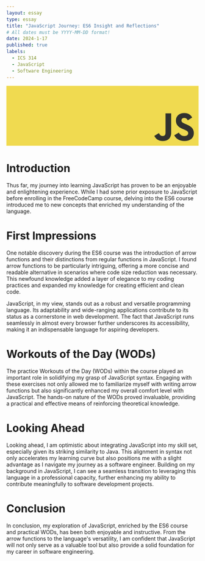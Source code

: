 ```yaml
---
layout: essay
type: essay
title: "JavaScript Journey: ES6 Insight and Reflections"
# All dates must be YYYY-MM-DD format!
date: 2024-1-17
published: true
labels:
  - ICS 314
  - JavaScript
  - Software Engineering
---
```


<div class="text-center p-4">
  <img src="../img/javascript-reflection/javascript.jpg" class="img-thumbnail" >
</div>

<h1>Introduction</h1>

Thus far, my journey into learning JavaScript has proven to be an enjoyable and enlightening experience. While I had some prior exposure to JavaScript before enrolling in the FreeCodeCamp course, delving into the ES6 course introduced me to new concepts that enriched my understanding of the language.

<h1>First Impressions</h1>

One notable discovery during the ES6 course was the introduction of arrow functions and their distinctions from regular functions in JavaScript. I found arrow functions to be particularly intriguing, offering a more concise and readable alternative in scenarios where code size reduction was necessary. This newfound knowledge added a layer of elegance to my coding practices and expanded my knowledge for creating efficient and clean code.

JavaScript, in my view, stands out as a robust and versatile programming language. Its adaptability and wide-ranging applications contribute to its status as a cornerstone in web development. The fact that JavaScript runs seamlessly in almost every browser further underscores its accessibility, making it an indispensable language for aspiring developers.

<h1>Workouts of the Day (WODs)</h1>

The practice Workouts of the Day (WODs) within the course played an important role in solidifying my grasp of JavaScript syntax. Engaging with these exercises not only allowed me to familiarize myself with writing arrow functions but also significantly enhanced my overall comfort level with JavaScript. The hands-on nature of the WODs proved invaluable, providing a practical and effective means of reinforcing theoretical knowledge.

<h1>Looking Ahead</h1>

Looking ahead, I am optimistic about integrating JavaScript into my skill set, especially given its striking similarity to Java. This alignment in syntax not only accelerates my learning curve but also positions me with a slight advantage as I navigate my journey as a software engineer. Building on my background in JavaScript, I can see a seamless transition to leveraging this language in a professional capacity, further enhancing my ability to contribute meaningfully to software development projects.

<h1>Conclusion</h1>

In conclusion, my exploration of JavaScript, enriched by the ES6 course and practical WODs, has been both enjoyable and instructive. From the arrow functions to the language's versatility, I am confident that JavaScript will not only serve as a valuable tool but also provide a solid foundation for my career in software engineering.